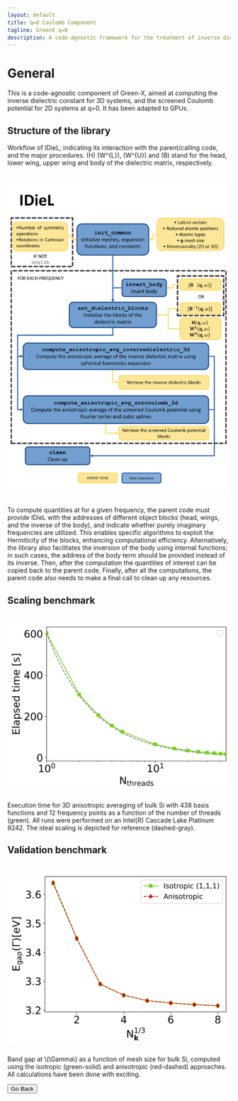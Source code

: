 ```yaml
---
layout: default
title: q=0 Coulomb Component
tagline: GreenX q=0 
description: A code-agnostic framework for the treatment of inverse dielectric function and/or screened Coulomb potential at q=0.
---
```

# General
This is a code-agnostic component of Green-X, aimed at computing the inverse dielectric constant for 3D systems, and the screened Coulomb potential for 2D systems at q=0. It has been adapted to GPUs.

## Structure of the library
Workflow of IDieL, indicating its interaction with the parent/calling code, and the major procedures. \(H\)
\(W^{L}\), \(W^{U}\) and \(B\) stand for the head, lower wing, upper wing and body of the dielectric matrix, respectively.

<h1 align="center">
  <img src="./img/IDieL_structure.png" alt="IDieL_structure" width="500">
</h1>

To compute quantities at  for a given frequency, the parent code must provide IDieL with the addresses of different object blocks (head, wings, and the inverse of the body), and indicate whether purely imaginary frequencies are utilized. This enables specific algorithms to exploit the Hermiticity of the blocks, enhancing computational efficiency. Alternatively, the library also facilitates the inversion of the body using internal functions; in such cases, the address of the body term should be provided instead of its inverse. Then, after the computation the quantities of interest can be copied back to the parent code. Finally, after all the computations, the parent code also needs to make a final call to clean up any resources.

## Scaling benchmark
<h1 align="center">
  <img src="./img/IDieL_scaling.png" alt="IDieL_structure" width="500">
</h1>
Execution time for 3D anisotropic averaging of bulk Si with 438 basis functions and 12 frequency points as a function of the number of threads (green). All runs were performed on an Intel(R) Cascade Lake Platinum 9242. The ideal scaling is depicted for reference (dashed-gray).

## Validation benchmark
<h1 align="center">
  <img src="./img/IDieL_validation.png" alt="IDieL_structure" width="500">
</h1>
Band gap at \(\Gamma\) as a function of mesh size for bulk Si, computed using the isotropic (green-solid) and anisotropic (red-dashed) approaches. All calculations have been done with exciting.


<button onclick="goBack()">Go Back</button>

<script>
function goBack() {
  window.history.back();
}
</script>

